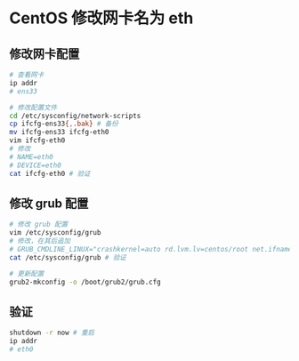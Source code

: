 # CentOS 修改网卡名为 eth

## 修改网卡配置

```bash
# 查看网卡
ip addr 
# ens33

# 修改配置文件
cd /etc/sysconfig/network-scripts
cp ifcfg-ens33{,.bak} # 备份
mv ifcfg-ens33 ifcfg-eth0
vim ifcfg-eth0
# 修改
# NAME=eth0
# DEVICE=eth0
cat ifcfg-eth0 # 验证
```



## 修改 grub 配置

```bash
# 修改 grub 配置
vim /etc/sysconfig/grub
# 修改，在其后追加
# GRUB_CMDLINE_LINUX="crashkernel=auto rd.lvm.lv=centos/root net.ifnames=0 biosdevname=0 rd.lvm.lv=centos/swap rhgb quiet net.ifnames=0 biosdevname=0"
cat /etc/sysconfig/grub # 验证

# 更新配置
grub2-mkconfig -o /boot/grub2/grub.cfg
```



## 验证

```bash
shutdown -r now # 重启
ip addr
# eth0
```

